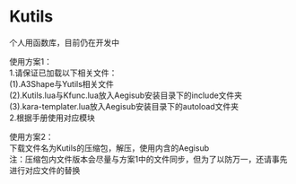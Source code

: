 # Kutils
个人用函数库，目前仍在开发中<br>

使用方案1：<br>
1.请保证已加载以下相关文件：<br>
(1).A3Shape与Yutils相关文件<br>
(2).Kutils.lua与Kfunc.lua放入Aegisub安装目录下的include文件夹<br>
(3).kara-templater.lua放入Aegisub安装目录下的autoload文件夹<br>
2.根据手册使用对应模块

使用方案2：<br>
下载文件名为Kutils的压缩包，解压，使用内含的Aegisub<br>
注：压缩包内文件版本会尽量与方案1中的文件同步，但为了以防万一，还请事先进行对应文件的替换<br>

